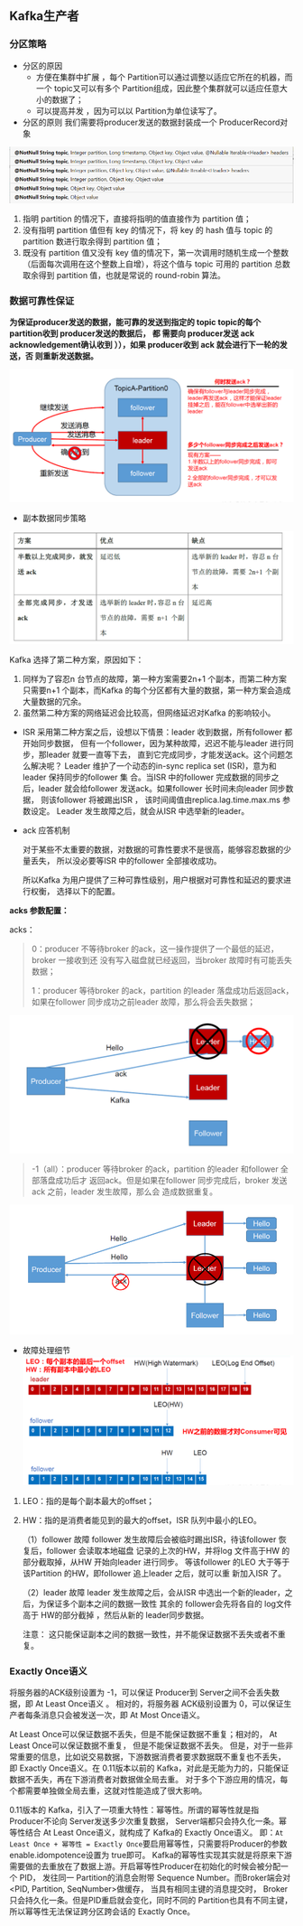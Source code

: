 ## Kafka生产者

### 分区策略

- 分区的原因
    - 方便在集群中扩展 ，每个 Partition可以通过调整以适应它所在的机器，而一个 topic又可以有多个 Partition组成，因此整个集群就可以适应任意大小的数据了；
    - 可以提高并发 ，因为可以以 Partition为单位读写了。
- 分区的原则
我们需要将producer发送的数据封装成一个 ProducerRecord对象

![kafka](img/kafka05.png)

1. 指明 partition 的情况下，直接将指明的值直接作为 partition 值；
2. 没有指明 partition 值但有 key 的情况下，将 key 的 hash 值与 topic 的 partition 数进行取余得到 partition 值；
3. 既没有 partition 值又没有 key 值的情况下，第一次调用时随机生成一个整数（后面每次调用在这个整数上自增），将这个值与 topic 可用的 partition 总数取余得到 partition 值，也就是常说的 round-robin 算法。

### 数据可靠性保证

**为保证producer发送的数据，能可靠的发送到指定的 topic topic的每个 partition收到
producer发送的数据后， 都 需要向 producer发送 ack acknowledgement确认收到 ）），如果
producer收到 ack 就会进行下一轮的发送，否 则重新发送数据。**

![kafka](img/kafka06.png)

- 副本数据同步策略

![kafka](img/kafka07.png)

Kafka 选择了第二种方案，原因如下：

1. 同样为了容忍n 台节点的故障，第一种方案需要2n+1 个副本，而第二种方案只需要n+1
   个副本，而Kafka 的每个分区都有大量的数据，第一种方案会造成大量数据的冗余。
2. 虽然第二种方案的网络延迟会比较高，但网络延迟对Kafka 的影响较小。

- ISR
采用第二种方案之后，设想以下情景：leader 收到数据，所有follower 都开始同步数据，
但有一个follower，因为某种故障，迟迟不能与leader 进行同步，那leader 就要一直等下去，
直到它完成同步，才能发送ack。这个问题怎么解决呢？
Leader 维护了一个动态的in-sync replica set (ISR)，意为和leader 保持同步的follower 集
合。当ISR 中的follower 完成数据的同步之后，leader 就会给follower 发送ack。如果follower
长时间未向leader 同步数据， 则该follower 将被踢出ISR ， 该时间阈值由replica.lag.time.max.ms 参数设定。
Leader 发生故障之后，就会从ISR 中选举新的leader。

- ack 应答机制

	对于某些不太重要的数据，对数据的可靠性要求不是很高，能够容忍数据的少量丢失，
所以没必要等ISR 中的follower 全部接收成功。

	所以Kafka 为用户提供了三种可靠性级别，用户根据对可靠性和延迟的要求进行权衡，
选择以下的配置。

**acks 参数配置：**

acks：
>0：producer 不等待broker 的ack，这一操作提供了一个最低的延迟，broker 一接收到还
没有写入磁盘就已经返回，当broker 故障时有可能丢失数据；
>
>1：producer 等待broker 的ack，partition 的leader 落盘成功后返回ack，如果在follower
同步成功之前leader 故障，那么将会丢失数据；

![kafka](img/kafka08.png)

>-1（all）：producer 等待broker 的ack，partition 的leader 和follower 全部落盘成功后才
 返回ack。但是如果在follower 同步完成后，broker 发送ack 之前，leader 发生故障，那么会
 造成数据重复。

![kafka](img/kafka09.png)

- 故障处理细节
![kafka](img/kafka10.png)

1. LEO：指的是每个副本最大的offset；

2. HW：指的是消费者能见到的最大的offset，ISR 队列中最小的LEO。
   
   （1）follower 故障
   follower 发生故障后会被临时踢出ISR，待该follower 恢复后，follower 会读取本地磁盘
   记录的上次的HW，并将log 文件高于HW 的部分截取掉，从HW 开始向leader 进行同步。
   等该follower 的LEO 大于等于该Partition 的HW，即follower 追上leader 之后，就可以重
   新加入ISR 了。

   （2）leader 故障
   leader 发生故障之后，会从ISR 中选出一个新的leader，之后，为保证多个副本之间的数据一致性
   其余的 follower会先将各自的 log文件 高于 HW的部分截掉 ，然后从新的 leader同步数据。
   
   注意： 这只能保证副本之间的数据一致性，并不能保证数据不丢失或者不重复。
### Exactly Once语义   
将服务器的ACK级别设置为 -1，可以保证 Producer到 Server之间不会丢失数据，即 At Least Once语义 。
相对的，将服务器 ACK级别设置为 0，可以保证生产者每条消息只会被发送一次，即 At Most Once语义。

At Least Once可以保证数据不丢失，但是不能保证数据不重复；相对的， At Least Once可以保证数据不重复，
但是不能保证数据不丢失。 但是，对于一些非常重要的信息，比如说交易数据，下游数据消费者要求数据既不重复也不丢失，
即 Exactly Once语义。在 0.11版本以前的 Kafka，对此是无能为力的，只能保证数据不丢失，再在下游消费者对数据做全局去重。
对于多个下游应用的情况，每个都需要单独做全局去重，这就对性能造成了很大影响。

0.11版本的 Kafka，引入了一项重大特性：幂等性。所谓的幂等性就是指 Producer不论向 Server发送多少次重复数据， 
Server端都只会持久化一条。幂等性结合 At Least Once语义，就构成了 Kafka的 Exactly Once语义。
即：`At Least Once + 幂等性 = Exactly Once`要启用幂等性，只需要将Producer的参数enable.idompotence设置为 true即可。
 Kafka的幂等性实现其实就是将原来下游需要做的去重放在了数据上游。开启幂等性Producer在初始化的时候会被分配一个 PID，
 发往同一 Partition的消息会附带 Sequence Number。而Broker端会对 <PID, Partition, SeqNumber>做缓存，
 当具有相同主键的消息提交时， Broker只会持久化一条。但是PID重启就会变化，同时不同的 Partition也具有不同主键，
 所以幂等性无法保证跨分区跨会话的 Exactly Once。

   





